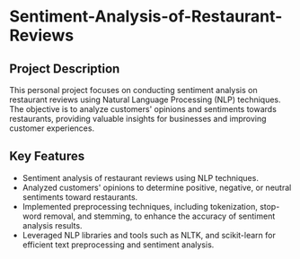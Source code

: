 # Sentiment-Analysis-of-Restaurant-Reviews
## Project Description
This personal project focuses on conducting sentiment analysis on restaurant reviews using Natural Language Processing (NLP) techniques. The objective is to analyze customers' opinions and sentiments towards restaurants, providing valuable insights for businesses and improving customer experiences.
## Key Features
* Sentiment analysis of restaurant reviews using NLP techniques.
* Analyzed customers' opinions to determine positive, negative, or neutral sentiments toward restaurants.
* Implemented preprocessing techniques, including tokenization, stop-word removal, and stemming, to enhance the accuracy of sentiment analysis results.
* Leveraged NLP libraries and tools such as NLTK, and scikit-learn for efficient text preprocessing and sentiment analysis.
